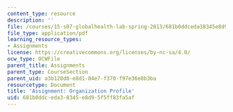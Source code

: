 ```yaml
---
content_type: resource
description: ''
file: /courses/15-s07-globalhealth-lab-spring-2013/681b0ddceda38345e8d95f5ff83fa5af_MIT15_S07S13_orgprofile.pdf
file_type: application/pdf
learning_resource_types:
- Assignments
license: https://creativecommons.org/licenses/by-nc-sa/4.0/
ocw_type: OCWFile
parent_title: Assignments
parent_type: CourseSection
parent_uid: a3b128d8-e8d1-84e7-f370-f97e36e8b3ba
resourcetype: Document
title: 'Assignment: Organization Profile'
uid: 681b0ddc-eda3-8345-e8d9-5f5ff83fa5af
---
```

